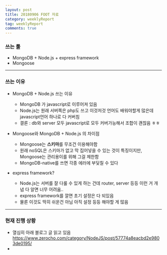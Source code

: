 ```yaml
---
layout: post
title: 20180906 FOOT 자료
category: weeklyReport
tag: weeklyReport
comments: true
---
```


### 쓰는 툴

* MongoDB + Node.js + express framework
* Mongoose
***

### 쓰는 이유

* MongoDB + Node.js 쓰는 이유
  * MongoDB 가 javascript로 이루어져 있음
  * Node.js는 원래 서버쪽은 php도 쓰고 이것저것 언어도 배워야할게 많은데 javascript언어 하나로 다 커버침
  * 결론 : db와 server 모두 javascript로 모두 커버가능해서 조합이 괜찮음 ㅎㅎ


* Mongoose와 MongoDB + Node.js 의 차이점
  * Mongoose는 **스키마**를 무조건 이용해야함
  * 원래 noSQL은 스키마가 없고 막 집어넣을 수 있는 것이 특징이지만, Mongoose는 관리용이를 위해 그걸 제한함
  * MongoDB-native를 쓰면 각종 에러에 부딫칠 수 있다

* express framework?
  * Node.js는 서버를 잘 다룰 수 있게 하는 건데 router, server 등등 이런 거 개념 다 알면 너무 어려움..
  * express framework를 깔면 초기 설정은 다 되있음
  * 물론 이것도 딱히 쉬운건 아님 아직 설정 등등 해야할 게 많음

***

### 현재 진행 상황

* 열심히 아래 블로그 글 읽고 있음
<https://www.zerocho.com/category/NodeJS/post/57774a8eacbd2e9803de0195/>
*
